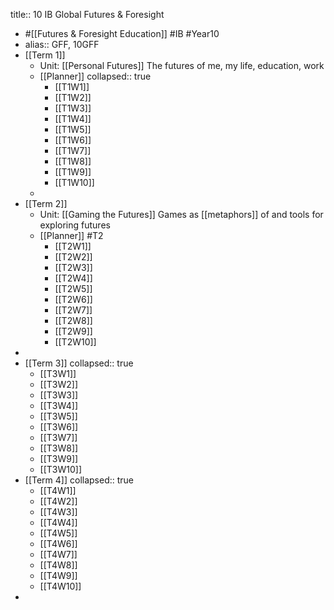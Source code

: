 title:: 10 IB Global Futures & Foresight

- #[[Futures & Foresight Education]] #IB #Year10
- alias:: GFF, 10GFF
- [[Term 1]]
	- Unit: [[Personal Futures]]
	  The futures of me, my life, education, work
	- [[Planner]]
	  collapsed:: true
		- [[T1W1]]
		- [[T1W2]]
		- [[T1W3]]
		- [[T1W4]]
		- [[T1W5]]
		- [[T1W6]]
		- [[T1W7]]
		- [[T1W8]]
		- [[T1W9]]
		- [[T1W10]]
	-
- [[Term 2]]
	- Unit: [[Gaming the Futures]]
	  Games as [[metaphors]] of and tools for exploring futures
	- [[Planner]] #T2
		- [[T2W1]]
		- [[T2W2]]
		- [[T2W3]]
		- [[T2W4]]
		- [[T2W5]]
		- [[T2W6]]
		- [[T2W7]]
		- [[T2W8]]
		- [[T2W9]]
		- [[T2W10]]
-
- [[Term 3]]
  collapsed:: true
	- [[T3W1]]
	- [[T3W2]]
	- [[T3W3]]
	- [[T3W4]]
	- [[T3W5]]
	- [[T3W6]]
	- [[T3W7]]
	- [[T3W8]]
	- [[T3W9]]
	- [[T3W10]]
- [[Term 4]]
  collapsed:: true
	- [[T4W1]]
	- [[T4W2]]
	- [[T4W3]]
	- [[T4W4]]
	- [[T4W5]]
	- [[T4W6]]
	- [[T4W7]]
	- [[T4W8]]
	- [[T4W9]]
	- [[T4W10]]
-